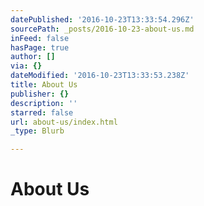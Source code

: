 ```yaml
---
datePublished: '2016-10-23T13:33:54.296Z'
sourcePath: _posts/2016-10-23-about-us.md
inFeed: false
hasPage: true
author: []
via: {}
dateModified: '2016-10-23T13:33:53.238Z'
title: About Us
publisher: {}
description: ''
starred: false
url: about-us/index.html
_type: Blurb

---
```

# About Us